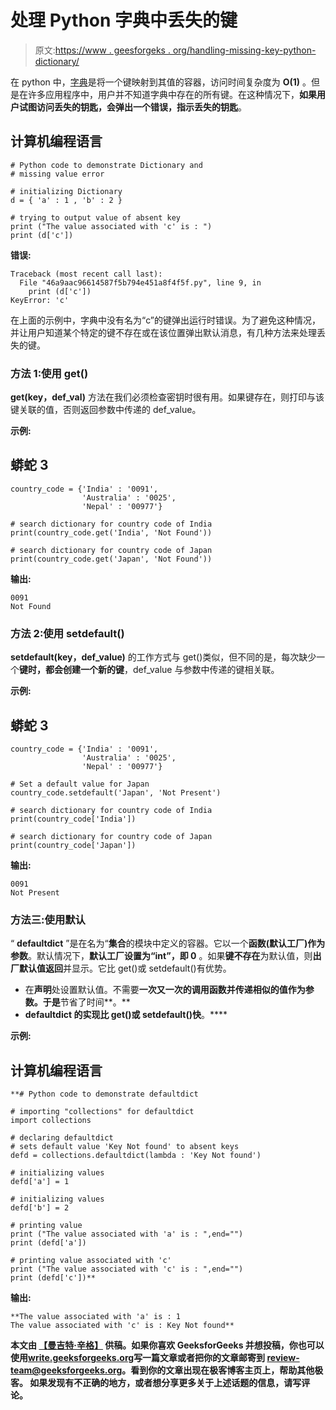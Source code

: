 # 处理 Python 字典中丢失的键

> 原文:[https://www . geesforgeks . org/handling-missing-key-python-dictionary/](https://www.geeksforgeeks.org/handling-missing-keys-python-dictionaries/)

在 python 中，[字典](https://www.geeksforgeeks.org/python-set-4-dictionary-keywords-python/)是将一个键映射到其值的容器，访问时间复杂度为 **O(1)** 。但是在许多应用程序中，用户并不知道字典中存在的所有键。在这种情况下，**如果用户试图访问丢失的钥匙，会弹出一个错误，指示丢失的钥匙**。

## 计算机编程语言

```
# Python code to demonstrate Dictionary and
# missing value error

# initializing Dictionary
d = { 'a' : 1 , 'b' : 2 }

# trying to output value of absent key
print ("The value associated with 'c' is : ")
print (d['c'])
```

**错误:**

```
Traceback (most recent call last):
  File "46a9aac96614587f5b794e451a8f4f5f.py", line 9, in 
    print (d['c'])
KeyError: 'c'
```

在上面的示例中，字典中没有名为“c”的键弹出运行时错误。为了避免这种情况，并让用户知道某个特定的键不存在或在该位置弹出默认消息，有几种方法来处理丢失的键。

### **方法 1:使用 get()**

**get(key，def_val)** 方法在我们必须检查密钥时很有用。如果键存在，则打印与该键关联的值，否则返回参数中传递的 def_value。

**示例:**

## 蟒蛇 3

```
country_code = {'India' : '0091',
                'Australia' : '0025',
                'Nepal' : '00977'}

# search dictionary for country code of India
print(country_code.get('India', 'Not Found'))

# search dictionary for country code of Japan
print(country_code.get('Japan', 'Not Found'))
```

**输出:**

```
0091
Not Found
```

### **方法 2:使用 setdefault()**

**setdefault(key，def_value)** 的工作方式与 get()类似，但不同的是，每次缺少一个**键时，都会创建一个新的键**，def_value 与参数中传递的键相关联。

**示例:**

## 蟒蛇 3

```
country_code = {'India' : '0091',
                'Australia' : '0025',
                'Nepal' : '00977'}

# Set a default value for Japan
country_code.setdefault('Japan', 'Not Present')

# search dictionary for country code of India
print(country_code['India'])

# search dictionary for country code of Japan
print(country_code['Japan'])
```

**输出:**

```
0091
Not Present
```

### **方法三:使用默认**

“ **defaultdict** ”是在名为“**集合**的模块中定义的容器。它以一个**函数(默认工厂)作为参数**。默认情况下，**默认工厂设置为“int”，即 0** 。如果**键不存在**为默认值，则**出厂默认值返回**并显示。它比 get()或 setdefault()有优势。

*   在**声明**处设置默认值。不需要**一次又一次的调用函数并传递相似的值作为参数。于是**节省了时间**。**
*   **defaultdict 的实现比 get()或 setdefault()快**。**** 

******示例:******

## ****计算机编程语言****

```
**# Python code to demonstrate defaultdict

# importing "collections" for defaultdict
import collections

# declaring defaultdict
# sets default value 'Key Not found' to absent keys
defd = collections.defaultdict(lambda : 'Key Not found')

# initializing values
defd['a'] = 1

# initializing values
defd['b'] = 2

# printing value
print ("The value associated with 'a' is : ",end="")
print (defd['a'])

# printing value associated with 'c'
print ("The value associated with 'c' is : ",end="")
print (defd['c'])**
```

******输出:****** 

```
**The value associated with 'a' is : 1
The value associated with 'c' is : Key Not found**
```

****本文由 [**【曼吉特·辛格】**](https://auth.geeksforgeeks.org/profile.php?user=manjeet_04&list=practice) 供稿。如果你喜欢 GeeksforGeeks 并想投稿，你也可以使用[write.geeksforgeeks.org](https://write.geeksforgeeks.org)写一篇文章或者把你的文章邮寄到 review-team@geeksforgeeks.org。看到你的文章出现在极客博客主页上，帮助其他极客。
如果发现有不正确的地方，或者想分享更多关于上述话题的信息，请写评论。****
